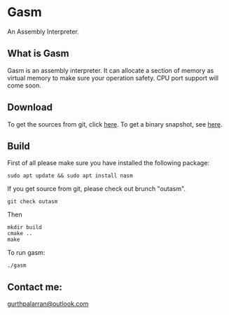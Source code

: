 # Gasm
An Assembly Interpreter.

## What is Gasm

Gasm is an assembly interpreter. It can allocate a section of memory as virtual memory to make sure your operation safety. CPU port support will come soon. 

## Download

To get the sources from git, click [here](https://github.com/GurthPalarran/gasm). To get a binary snapshot, see [here](https://github.com/GurthPalarran/gasm/releases/tag/gasm-1.0).

## Build

First of all please make sure you have installed the following package:

```
sudo apt update && sudo apt install nasm
```

If you get source from git, please check out brunch "outasm".

```
git check outasm
```

Then

```
mkdir build
cmake ..
make
```

To run gasm:

```
./gasm
```

## Contact me:

gurthpalarran@outlook.com